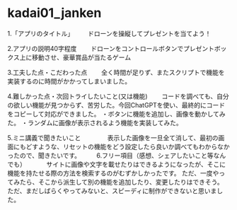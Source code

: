 # kadai01_janken
1.「アプリのタイトル」
　　ドローンを操縦してプレゼントを当てよう！
  
2.アプリの説明40字程度
　　ドローンをコントロールボタンでプレゼントボックス上に移動させ、豪華賞品が当たるゲーム
  
3.工夫した点・こだわった点
　　全く時間が足りず、またスクリプトで機能を実装するのに時間がかかってしまいました。
  
4.難しかった点・次回トライしたいこと(又は機能)
　　コードを調べても、自分の欲しい機能が見つからず、苦労した。今回ChatGPTを使い、最終的にコードをコピーして対応ができました。
  ・ボタンに機能を追加し、画像を動かしてみた。
  ・ランダムに画像が表示されるよう機能を実装してみた。
  
5.ミニ講義で聞きたいこと
　　　　表示した画像を一旦全て消して、最初の画面にもどすような、リセットの機能をどう設定したら良いか調べてもわからなかったので、聞きたいです。
　　
6.フリー項目（感想、シェアしたいこと等なんでも）
　　　サイトに画像や文字を載せたりはできるようになったが、そこに機能を持たせる際の方法を検索するのがむずかしかったです。
  ただ、一度やってみたら、そこから派生して別の機能を追加したり、変更したりはできそう。
  ただ、まだしばらくやってみないと、スピーディに制作ができないと思いました。
